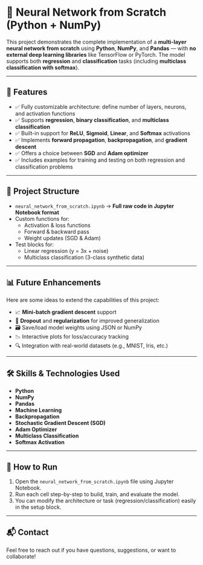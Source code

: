 
# 🧠 Neural Network from Scratch (Python + NumPy)

This project demonstrates the complete implementation of a **multi-layer neural network from scratch** using **Python**, **NumPy**, and **Pandas** — with **no external deep learning libraries** like TensorFlow or PyTorch. The model supports both **regression** and **classification** tasks (including **multiclass classification with softmax**).

---

## 🚀 Features

- ✅ Fully customizable architecture: define number of layers, neurons, and activation functions
- ✅ Supports **regression**, **binary classification**, and **multiclass classification**
- ✅ Built-in support for **ReLU**, **Sigmoid**, **Linear**, and **Softmax** activations
- ✅ Implements **forward propagation**, **backpropagation**, and **gradient descent**
- ✅ Offers a choice between **SGD** and **Adam optimizer**
- ✅ Includes examples for training and testing on both regression and classification problems

---

## 📁 Project Structure

- `neural_network_from_scratch.ipynb` → **Full raw code in Jupyter Notebook format**
- Custom functions for:
  - Activation & loss functions
  - Forward & backward pass
  - Weight updates (SGD & Adam)
- Test blocks for:
  - Linear regression (y = 3x + noise)
  - Multiclass classification (3-class synthetic data)

---

## 📊 Future Enhancements

Here are some ideas to extend the capabilities of this project:

- 📈 **Mini-batch gradient descent** support
- 🧠 **Dropout** and **regularization** for improved generalization
- 🗃️ Save/load model weights using JSON or NumPy
- 📉 Interactive plots for loss/accuracy tracking
- 🔍 Integration with real-world datasets (e.g., MNIST, Iris, etc.)

---

## 🛠️ Skills & Technologies Used

- **Python**
- **NumPy**
- **Pandas**
- **Machine Learning**
- **Backpropagation**
- **Stochastic Gradient Descent (SGD)**
- **Adam Optimizer**
- **Multiclass Classification**
- **Softmax Activation**

---

## 📎 How to Run

1. Open the `neural_network_from_scratch.ipynb` file using Jupyter Notebook.
2. Run each cell step-by-step to build, train, and evaluate the model.
3. You can modify the architecture or task (regression/classification) easily in the setup block.

---

## 📬 Contact

Feel free to reach out if you have questions, suggestions, or want to collaborate!
